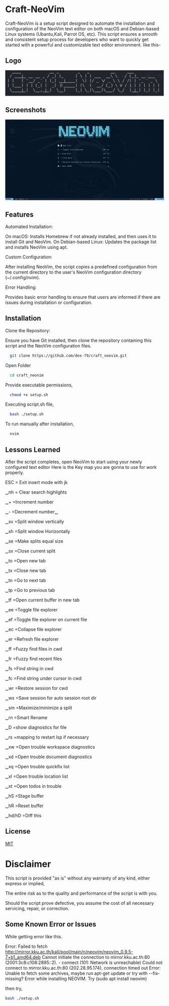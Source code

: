 
# Craft-NeoVim

Craft-NeoVim is a setup script designed to automate the installation and configuration of the NeoVim text editor on both macOS and Debian-based Linux systems (Ubantu,Kali, Parrot OS, etc). This script ensures a smooth and consistent setup process for developers who want to quickly get started with a powerful and customizable text editor environment. like this-

## Logo

![Logo](https://github.com/dex-79/craft_neovim/blob/main/logo/logo.png)

## Screenshots

![App Screenshot](https://github.com/dex-79/craft_neovim/blob/main/Preview/preview01.png)


## Features

Automated Installation:

On macOS: Installs Homebrew if not already installed, and then uses it to install Git and NeoVim.
On Debian-based Linux: Updates the package list and installs NeoVim using apt.

Custom Configuration:

After installing NeoVim, the script copies a predefined configuration from the current directory to the user's NeoVim configuration directory (~/.config/nvim).

Error Handling:

Provides basic error handling to ensure that users are informed if there are issues during installation or configuration.

## Installation

Clone the Repository:

Ensure you have Git installed, then clone the repository containing this script and the NeoVim configuration files.

```bash
  git clone https://github.com/dex-79/craft_neovim.git
```
Open Folder
```bash
  cd craft_neonim
``` 
Provide executable permissions,
```bash
  chmod +x setup.sh
```
Executing script.sh file,
```bash
  bash ./setup.sh
```
To run manually after installation,
```bash
  nvim
```
## Lessons Learned

After the script completes, open NeoVim to start using your newly configured text editor
Here is the Key map you are gonna to use for work properly.

ESC = Exit insert mode with jk

␣nh = Clear search highlights

␣+ =Increment number

␣- =Decrement number␣

␣sv =Split window vertically

␣sh =Split window Horizontally 

␣se =Make splits equal size

␣sx =Close current split

␣to =Open new tab

␣tx =Close new tab

␣tn =Go to next tab

␣tp =Go to previous tab

␣tf =Open current buffer in new tab

␣ee =Toggle file explorer

␣ef =Toggle file explorer on current file

␣ec =Collapse file explorer

␣er =Refresh file explorer

␣ff =Fuzzy find files in cwd

␣fr =Fuzzy find recent files

␣fs =Find string in cwd

␣fc =Find string under cursor in cwd

␣wr =Restore session for cwd

␣ws =Save session for auto session root dir

␣sm =Maximize/minimize a split

␣rn =Smart Rename

␣D =show  diagnostics for file

␣rs =mapping to restart lsp if necessary

␣xw =Open trouble workspace diagnostics

␣xd =Open trouble document diagnostics

␣xq =Open trouble quickfix list

␣xl =Open trouble location list

␣xt =Open todos in trouble

␣hS =Stage buffer

␣hR =Reset buffer

␣hd/hD =Diff this


## License

[MIT](https://choosealicense.com/licenses/mit/)


# Disclaimer 
This script is provided "as is" without any warranty of any kind, either express or implied,

The entire risk as to the quality and performance of the script is with you.

Should the script prove defective, you assume the cost of all necessary servicing, repair, or correction.

## Some Known Error or Issues

While getting error like this.

Error: Failed to fetch http://mirror.kku.ac.th/kali/pool/main/n/neovim/neovim_0.9.5-7+b1_amd64.deb  Cannot initiate the connection to mirror.kku.ac.th:80 (2001:3c8:c108:2895::2). - connect (101: Network is unreachable) Could not connect to mirror.kku.ac.th:80 (202.28.95.174), connection timed out
Error: Unable to fetch some archives, maybe run apt-get update or try with --fix-missing?
Error while installing NEOVIM. Try (sudo apt install neovim)

then try,
```bash
bash ./setup.sh
```
